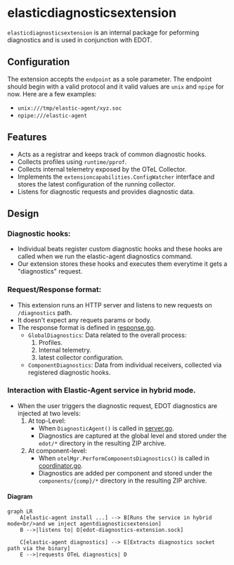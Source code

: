 # elasticdiagnosticsextension

`elasticdiagnosticsextension` is an internal package for peforming diagnostics and is used in conjunction with EDOT.

## Configuration

The extension accepts the `endpoint` as a sole parameter. The endpoint should begin with a valid protocol and it valid values are `unix` and `npipe` for now. Here are a few examples:

- `unix:///tmp/elastic-agent/xyz.soc`
- `npipe:///elastic-agent`

## Features

- Acts as a registrar and keeps track of common diagnostic hooks.
- Collects profiles using `runtime/pprof`.
- Collects internal telemetry exposed by the OTeL Collector.
- Implements the `extensioncapabilities.ConfigWatcher` interface and stores the latest configuration of the running collector.
- Listens for diagnostic requests and provides diagnostic data. 

## Design

### Diagnostic hooks:
- Individual beats register custom diagnostic hooks and these hooks are called when we run the elastic-agent diagnostics command.
- Our extension stores these hooks and executes them everytime it gets a "diagnostics" request.

### Request/Response format:
- This extension runs an HTTP server and listens to new requests on `/diagnostics` path.
- It doesn't expect any requets params or body.
- The response format is defined in [response.go](./response.go). 
    - `GlobalDiagnostics`: Data related to the overall process:
        1. Profiles.
        2. Internal telemetry.
        3. latest collector configuration.
    - `ComponentDiagnostics`: Data from individual receivers, collected via registered diagnostic hooks.

### Interaction with Elastic-Agent service in hybrid mode.

- When the user triggers the diagnostic request, EDOT diagnostics are injected at two levels:
    1. At top-Level:
        - When `DiagnosticAgent()` is called in [server.go](https://github.com/elastic/elastic-agent/blob/710c49f45433e2f136a6e41cae980c1aa37dabdd/pkg/control/v2/server/server.go#L197).
        - Diagnostics are captured at the global level and stored under the `edot/*` directory in the resulting ZIP archive.
    2. At component-level:
        - When `otelMgr.PerformComponentsDiagnostics()` is called in [coordinator.go](https://github.com/elastic/elastic-agent/blob/710c49f45433e2f136a6e41cae980c1aa37dabdd/internal/pkg/agent/application/coordinator/coordinator.go#L863).
        - Diagnostics are added per component and stored under the `components/{comp}/*` directory in the resulting ZIP archive.

#### Diagram

```mermaid
graph LR
    A[elastic-agent install ...] --> B[Runs the service in hybrid mode<br/>and we inject agentdiagnosticsextension]
    B -->|listens to| D[edot-diagnostics-extension.sock]
    
    C[elastic-agent diagnostics] --> E[Extracts diagnostics socket path via the binary]
    E -->|requests OTeL diagnostics| D
```